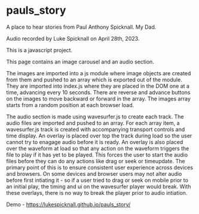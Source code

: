 # pauls_story

A place to hear stories from Paul Anthony Spicknall. My Dad.

Audio recorded by Luke Spicknall on April 28th, 2023.

This is a javascript project.

This page contains an image carousel and an audio section.

The images are imported into a js module where image objects are created from them
and pushed to an array which is exported out of the module. They are imported into index.js where they are
placed in the DOM one at a time, advancing every 10 seconds. There are reverse and advance
buttons on the images to move backward or forward in the array. The images array starts from a
random position at each browser load.

The audio section is made using wavesurfer.js to create each track. The audio files
are imported and pushed to an array. For each array item, a wavesurfer.js track is
created with accompanying transport controls and time display. An overlay is placed over top
the track during load so the user cannot try to enagage audio before it is ready.
An overlay is also placed over the waveform at load so that any action on the waveform
triggers the file to play if it has yet to be played. This forces the user to start the
audio files before they can do any actions like drag or seek or timeupdate. The primary point of
this is to ensure consistent user experience across devices and browsers. On some
devices and browser users may not alter audio before first intiating it - so if
a user tried to drag or seek on mobile prior to an initial play, the timing and
ui on the wavesurfer player would break. With these overlays, there is no
way to break the player prior to audio intiation.

Demo - https://lukespicknall.github.io/pauls_story/
